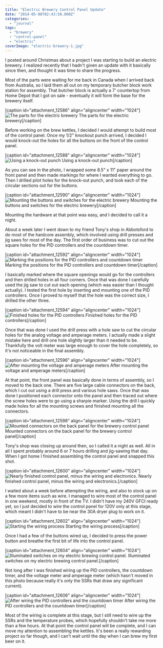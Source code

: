 ```yaml
---
title: "Electric Brewery Control Panel Update"
date: "2014-05-08T02:43:58.000Z"
categories: 
  - "journal"
tags: 
  - "brewery"
  - "control-panel"
  - "electric"
coverImage: "electric-brewery-1.jpg"
---
```


I posted around Christmas about a project I was starting to build an electric brewery. I realized recently that I hadn't given an update with it basically since then, and thought it was time to share the progress.

Most of the parts were waiting for me back in Canada when I arrived back from Australia, so I laid them all out on my temporary butcher block work station for assembly. That butcher block is actually a 7' countertop from Home Depot that I got on sale - eventually it will form the base for the brewery itself.

\[caption id="attachment\_12586" align="aligncenter" width="1024"\]![The parts for the electric brewery](images/electric-brewery-1-1024x768.jpg) The parts for the electric brewery\[/caption\]

Before working on the brew kettles, I decided I would attempt to build most of the control panel. Once my 1/2" knockout punch arrived, I decided I would knock-out the holes for all the buttons on the front of the control panel.

\[caption id="attachment\_12588" align="aligncenter" width="1024"\]![Using a knock-out punch](images/electric-brewery-2-1024x768.jpg) Using a knock-out punch\[/caption\]

As you can see in the photo, I wrapped some 8.5" x 11" paper around the front panel and then made markings for where I wanted everything to go. Then I drilled pilot holes for the knock-out punch, and took each of the circular sections out for the buttons.

\[caption id="attachment\_12590" align="aligncenter" width="1024"\]![Mounting the buttons and switches for the electric brewery](images/electric-brewery-3-1024x768.jpg) Mounting the buttons and switches for the electric brewery\[/caption\]

Mounting the hardware at that point was easy, and I decided to call it a night.

About a week later I went down to my friend Tony's shop in Abbotsford to do most of the hardcore assembly, which involved using drill presses and jig saws for most of the day. The first order of business was to cut out the square holes for the PID controllers and the countdown timer.

\[caption id="attachment\_12592" align="aligncenter" width="1024"\]![Marking the positions for the PID controllers and countdown timer](images/electric-brewery-4-1024x588.jpg) Marking the positions for the PID controllers and countdown timer\[/caption\]

I basically marked where the square openings would go for the controllers and then drilled holes in all four corners. Once that was done I carefully used the jig saw to cut out each opening (which was easier than I thought actually). I tested the first hole by inserting and mounting one of the PID controllers. Once I proved to myself that the hole was the correct size, I drilled the other three.

\[caption id="attachment\_12594" align="aligncenter" width="1024"\]![Finished holes for the PID controllers](images/electric-brewery-5-1024x670.jpg) Finished holes for the PID controllers\[/caption\]

Once that was done I used the drill press with a hole saw to cut the circular holes for the analog voltage and amperage meters. I actually made a slight mistake here and drill one hole slightly larger than it needed to be. Thankfully the volt meter was large enough to cover the hole completely, so it's not noticeable in the final assembly.

\[caption id="attachment\_12596" align="aligncenter" width="1024"\]![After mounting the voltage and amperage meters](images/electric-brewery-6-1024x506.jpg) After mounting the voltage and amperage meters\[/caption\]

At that point, the front panel was basically done in terms of assembly, so I moved to the back one. There are five large cable connectors on the back, which I cut out using a drill press and various hole saws. Once that was done I positioned each connector onto the panel and then traced out where the screw holes were to go using a sharpie marker. Using the drill I quickly made holes for all the mounting screws and finished mounting all the connectors.

\[caption id="attachment\_12598" align="aligncenter" width="1024"\]![Mounted connectors on the back panel for the brewery control panel](images/electric-brewery-7-1024x656.jpg) Mounted connectors on the back panel for the brewery control panel\[/caption\]

Tony's shop was closing up around then, so I called it a night as well. All in all I spent probably around 6 or 7 hours drilling and jig-sawing that day. When I got home I finished assembling the control panel and snapped this shot.

\[caption id="attachment\_12600" align="aligncenter" width="1024"\]![Nearly finished control panel, minus the wiring and electronics.](images/electric-brewery-8-1024x581.jpg) Nearly finished control panel, minus the wiring and electronics.\[/caption\]

I waited about a week before attempting the wiring, and also to stock up on a few more items such as wire. I managed to wire most of the control panel in one weekend, mostly in front of the TV. I didn't have my 240V GFCI ready yet, so I just decided to wire the control panel for 120V only at this stage, which meant I didn't have to be near the 30A dryer plug to work on it.

\[caption id="attachment\_12602" align="aligncenter" width="1024"\]![Starting the wiring process](images/electric-brewery-9-1024x768.jpg) Starting the wiring process\[/caption\]

Once I had a few of the buttons wired up, I decided to press the power button and breathe the first bit of life into the control panel.

\[caption id="attachment\_12604" align="aligncenter" width="1024"\]![Illuminated switches on my electric brewing control panel.](images/electric-brewery-10-1024x560.jpg) Illuminated switches on my electric brewing control panel.\[/caption\]

Not long after I was finished wiring up the PID controllers, the countdown timer, and the voltage meter and amperage meter (which hasn't moved in this photo because really it's only the SSRs that draw any significant current).

\[caption id="attachment\_12606" align="aligncenter" width="1024"\]![After wiring the PID controllers and the countdown timer](images/electric-brewery-11-1024x675.jpg) After wiring the PID controllers and the countdown timer\[/caption\]

Most of the wiring is complete at this stage, but I still need to wire up the SSRs and the temperature probes, which hopefully shouldn't take me more than a few hours. At that point the control panel will be complete, and I can move my attention to assembling the kettles. It's been a really rewarding project so far though, and I can't wait until the day when I can brew my first beer on it.
